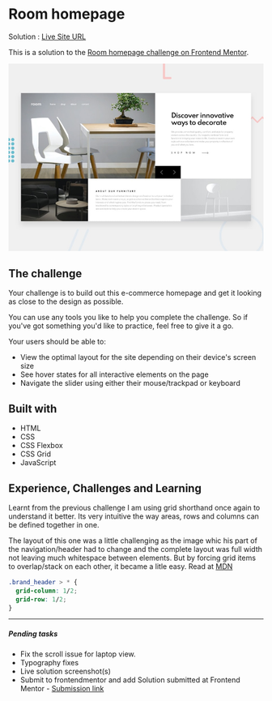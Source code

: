 # Room homepage

Solution : [Live Site URL](https://frontend-mentor-challenges-ecru.vercel.app/room-homepage/)

This is a solution to the [Room homepage challenge on Frontend Mentor](https://www.frontendmentor.io/challenges/room-homepage-BtdBY_ENq).

![Design preview for the Room homepage coding challenge](./design/desktop-preview.jpg)

## The challenge

Your challenge is to build out this e-commerce homepage and get it looking as close to the design as possible.

You can use any tools you like to help you complete the challenge. So if you've got something you'd like to practice, feel free to give it a go.

Your users should be able to:

- View the optimal layout for the site depending on their device's screen size
- See hover states for all interactive elements on the page
- Navigate the slider using either their mouse/trackpad or keyboard

## Built with

- HTML
- CSS
- CSS Flexbox
- CSS Grid
- JavaScript

## Experience, Challenges and Learning

Learnt from the previous challenge I am using grid shorthand once again to understand it better. Its very intuitive the way areas, rows and columns can be defined together in one.

The layout of this one was a little challenging as the image whic his part of the navigation/header had to change and the complete layout was full width not leaving much whitespace between elements. But by forcing grid items to overlap/stack on each other, it became a litle easy. Read at [MDN](https://developer.mozilla.org/en-US/docs/Web/CSS/CSS_Grid_Layout/Basic_Concepts_of_Grid_Layout#control_of_overlapping_content)

```css
.brand_header > * {
  grid-column: 1/2;
  grid-row: 1/2;
}
```

---

##### Pending tasks

- Fix the scroll issue for laptop view.
- Typography fixes
- Live solution screenshot(s)
- Submit to frontendmentor and add Solution submitted at Frontend Mentor - [Submission link]()
